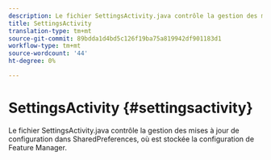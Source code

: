 ```yaml
---
description: Le fichier SettingsActivity.java contrôle la gestion des mises à jour de configuration dans SharedPreferences, où est stockée la configuration de Feature Manager.
title: SettingsActivity
translation-type: tm+mt
source-git-commit: 89bdda1d4bd5c126f19ba75a819942df901183d1
workflow-type: tm+mt
source-wordcount: '44'
ht-degree: 0%

---
```



# SettingsActivity {#settingsactivity}

Le fichier SettingsActivity.java contrôle la gestion des mises à jour de configuration dans SharedPreferences, où est stockée la configuration de Feature Manager.